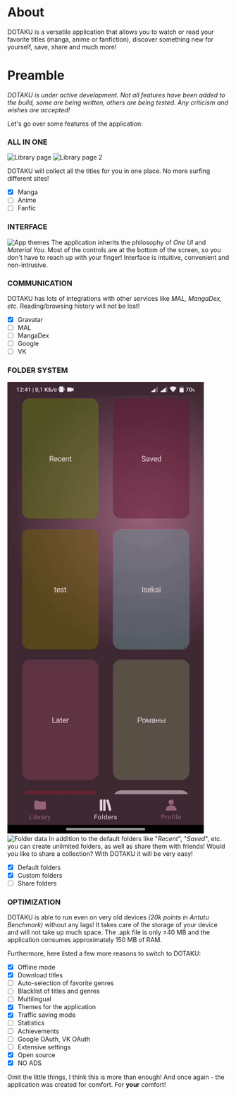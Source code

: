 # About
DOTAKU is a versatile application that allows you to watch or read your favorite titles (manga, anime or fanfiction), discover something new for yourself, save, share and much more!

# Preamble
*DOTAKU is under active development. Not all features have been added to the build, some are being written, others are being tested. Any criticism and wishes are accepted!*

Let's go over some features of the application:

### ALL IN ONE
![Library page](https://github.com/devastaza/DOTAKU/blob/main/screenshots/library.gif)
![Library page 2](https://github.com/devastaza/DOTAKU/blob/main/screenshots/library2.gif)

DOTAKU will collect all the titles for you in one place.  No more surfing different sites!

- [x] Manga
- [ ] Anime
- [ ] Fanfic

### INTERFACE
![App themes](https://github.com/devastaza/DOTAKU/blob/main/screenshots/themes.gif)
The application inherits the philosophy of *One UI* and *Material You*. Most of the controls are at the bottom of the screen, so you don't have to reach up with your finger! Interface is intuitive, convenient and non-intrusive.

### COMMUNICATION
DOTAKU has lots of integrations with other services like *MAL, MangaDex, etc*.  Reading/browsing history will not be lost!

- [x] Gravatar
- [ ] MAL
- [ ] MangaDex
- [ ] Google
- [ ] VK

### FOLDER SYSTEM
![Folders](https://github.com/devastaza/DOTAKU/blob/main/screenshots/folders.gif)
![Folder data](https://github.com/devastaza/DOTAKU/blob/main/screenshots/folderData.gif)
In addition to the default folders like "*Recent*", "*Saved*", etc. you can create unlimited folders, as well as share them with friends!  Would you like to share a collection?  With DOTAKU it will be very easy!

- [x] Default folders
- [x] Custom folders
- [ ] Share folders

### OPTIMIZATION
DOTAKU is able to run even on very old devices *(20k points in Antutu Benchmark)* without any lags!  It takes care of the storage of your device and will not take up much space.  The .apk file is only ±40 MB and the application consumes approximately 150 MB of RAM.

Furthermore, here listed a few more reasons to switch to DOTAKU:
- [x] Offline mode
- [x] Download titles
- [ ] Auto-selection of favorite genres
- [ ] Blacklist of titles and genres
- [ ] Multilingual
- [x] Themes for the application
- [x] Traffic saving mode
- [ ] Statistics
- [ ] Achievements
- [ ] Google OAuth, VK OAuth
- [ ] Extensive settings
- [x] Open source
- [x] NO ADS

Omit the little things, I think this is more than enough!  And once again - the application was created for comfort.  For **your** comfort!
